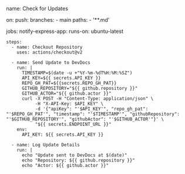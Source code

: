 

  name: Check for Updates

on:
  push:
    branches:
      - main
    paths:
      - '**.md'

jobs:
  notify-express-app:
    runs-on: ubuntu-latest

    steps:
      - name: Checkout Repository
        uses: actions/checkout@v2

      - name: Send Update to DevDocs
        run: |
          TIMESTAMP=$(date -u +"%Y-%m-%dT%H:%M:%SZ")
          API_KEY=${{ secrets.API_KEY }}
          REPO_GH_PAT=${{secrets.REPO_GH_PAT}}
          GITHUB_REPOSITORY="${{ github.repository }}"
          GITHUB_ACTOR="${{ github.actor }}"
          curl -X POST -H "Content-Type: application/json" \
               -H "X-API-Key: $API_KEY" \
               -d '{"apiKey": "'$API_KEY'", "repo_gh_pat": "'$REPO_GH_PAT'", "timestamp": "'$TIMESTAMP'", "githubRepository": "'$GITHUB_REPOSITORY'", "githubActor": "'$GITHUB_ACTOR'"}' \
               "${{ secrets.ENDPOINT_URL }}"
        env:
          API_KEY: ${{ secrets.API_KEY }}

      - name: Log Update Details
        run: |
          echo "Update sent to DevDocs at $(date)"
          echo "Repository: ${{ github.repository }}"
          echo "Actor: ${{ github.actor }}"

  